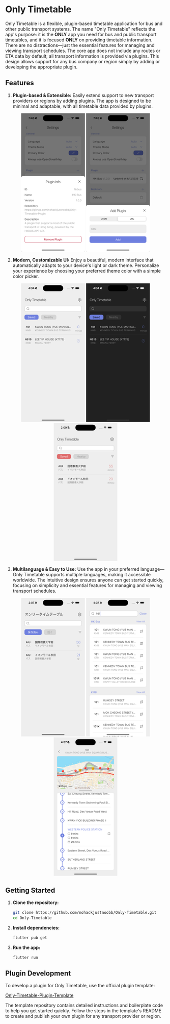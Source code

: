 # Only Timetable

Only Timetable is a flexible, plugin-based timetable application for bus and other public transport systems. The name "Only Timetable" reflects the app's purpose: it is the **ONLY** app you need for bus and public transport timetables, and it is focused **ONLY** on providing timetable information. There are no distractions—just the essential features for managing and viewing transport schedules. The core app does not include any routes or ETA data by default; all transport information is provided via plugins. This design allows support for any bus company or region simply by adding or developing the appropriate plugin.

## Features

1. **Plugin-based & Extensible:** Easily extend support to new transport providers or regions by adding plugins. The app is designed to be minimal and adaptable, with all timetable data provided by plugins.

<p align="center">
  <img src="doc/plugin.png" width="200px" />
  <img src="doc/add_plugin.png" width="200px" />
</p>

2. **Modern, Customizable UI:** Enjoy a beautiful, modern interface that automatically adapts to your device's light or dark theme. Personalize your experience by choosing your preferred theme color with a simple color picker.

<p align="center">
  <img src="doc/light_theme.png" width="200px" />
  <img src="doc/dark_theme.png" width="200px" />
  <img src="doc/theme_color.png" width="200px" />
</p>

3. **Multilanguage & Easy to Use:** Use the app in your preferred language—Only Timetable supports multiple languages, making it accessible worldwide. The intuitive design ensures anyone can get started quickly, focusing on simplicity and essential features for managing and viewing transport schedules.

<p align="center">
  <img src="doc/multilanguage.png" width="200px" />
  <img src="doc/search.png" width="200px" />
  <img src="doc/route.png" width="200px" />
</p>

## Getting Started

1. **Clone the repository:**

   ```sh
   git clone https://github.com/nohackjustnoobb/Only-Timetable.git
   cd Only-Timetable
   ```

2. **Install dependencies:**

   ```sh
   flutter pub get
   ```

3. **Run the app:**

   ```sh
   flutter run
   ```

## Plugin Development

To develop a plugin for Only Timetable, use the official plugin template:

[Only-Timetable-Plugin-Template](https://github.com/nohackjustnoobb/Only-Timetable-Plugin-Template)

The template repository contains detailed instructions and boilerplate code to help you get started quickly. Follow the steps in the template's README to create and publish your own plugin for any transport provider or region.
